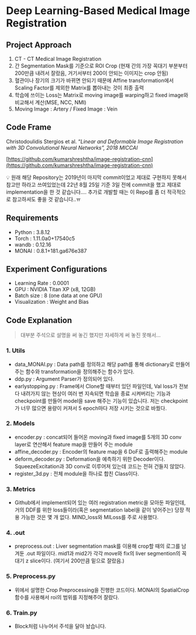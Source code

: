 # Deep Learning-Based Medical Image Registration

## Project Approach

1. CT - CT Medical Image Registration
2. 간 Segmentation Mask를 기준으로 ROI Crop (현재 간의 가장 꼭대기 부분부터 200만큼 내려서 잘랐음, 거기서부터 200이 안되는 이미지는 crop 안됨)
3. 혈관이나 장기의 크기가 바뀌면 안되기 때문에 Affine transformation에서 Scaling Factor를 제외한 Matrix를 뽑아내는 것이 최종 출력
4. 학습에 쓰이는 Loss는 Matrix로 moving image를 warping하고 fixed image와 비교해서 계산(MSE, NCC, NMI)
5. Moving Image : Artery / Fixed Image : Vein

## Code Frame

Christodoulidis Stergios et al. “*Linear and Deformable Image Registration with 3D Convolutional Neural Networks”, 2018 MICCAI*

[https://github.com/kumarshreshtha/image-registration-cnn](https://github.com/kumarshreshtha/image-registration-cnn)

<aside>
💡 원래 해당 Repository는 2019년이 마지막 commit이었고 제대로 구현하지 못해서 참고만 하라고 쓰여있었는데 22년 8월 25일 기준 3일 전에 commit을 했고 제대로 implementation을 한 것 같습니다…. 추가로 개발할 때는 이 Repo를 좀 더 적극적으로 참고하셔도 좋을 것 같습니다..ㅠ

</aside>


## Requirements

- Python : 3.8.12
- Torch : 1.11.0a0+17540c5
- wandb : 0.12.16
- MONAI : 0.8.1+181.ga676e387

## Experiment Configurations

- Learning Rate : 0.0001
- GPU : NVIDIA Titan XP (x8, 12GB)
- Batch size : 8 (one data at one GPU)
- Visualization : Weight and Bias


## Code Explanation

> 대부분 주석으로 설명을 써 놓긴 했지만 자세하게 써 놓진 못해서...
> 

### 1. Utils

- data_MONAI.py : Data path를 정의하고 해당 path를 통해 dictionary로 만들어주는 함수와 transformation을 정의해주는 함수가 있다.
- ddp.py : Argument Parser가 정의되어 있다.
- earlystopping.py : Frame에서 Clone할 때부터 있던 파일인데, Val loss가 전보다 내려가지 않는 현상이 여러 번 지속되면 학습을 종료 시켜버리는 기능과 checkpoint를 만들어 model을 save 해주는 기능이 있습니다. 저는 checkpoint가 너무 많으면 용량이 커져서 5 epoch마다 저장 시키는 것으로 바꿨다.

### 2. Models

- encoder.py : concat되어 들어온 moving과 fixed image를 5개의 3D conv layer로 연산해서 feature map을 만들어 주는 module
- affine_decoder.py : Encoder의 feature map을 6 DoF로 출력해주는 module
- deform_decoder.py : Deformation을 예측하기 위한 Decoder이다. SqueezeExcitation과 3D conv로 이루어져 있는데 코드는 전혀 건들지 않았다.
- register_3d.py : 전체 module을 하나로 합친 Class이다.

### 3. Metrics

- Github에서 implement되어 있는 여러 registration metric을 모아둔 파일인데, 거의 DDF를 위한 loss들이라(혹은 segmentation label을 같이 넣어주는) 당장 적용 가능한 것은 몇 개 없다. MIND_loss와 MILoss를 주로 사용했다.

### 4. .out

- preprocess.out : Liver segmentation mask를 이용해 crop할 때의 로그를 남겨둔 .out 파일이다.  mid1과 mid2가 각각 move와 fix의 liver segmention의 꼭대기 z slice이다. (여기서 200만큼 밑으로 잘랐음.)

### 5. Preprocess.py

- 위에서 설명한 Crop Preprocessing을 진행한 코드이다. MONAI의 SpatialCrop 함수를 사용해서 roi의 범위를 지정해주어 잘랐다.

### 6. Train.py

- Block처럼 나누어서 주석을 달아 놨습니다.